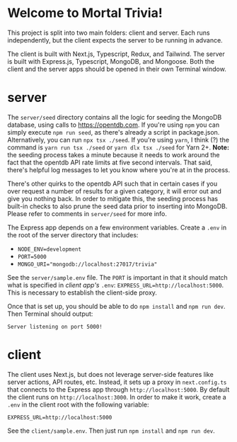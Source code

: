 # Welcome to Mortal Trivia!

This project is split into two main folders: client and server. Each runs independently, but the client expects the server to be running in advance.

The client is built with Next.js, Typescript, Redux, and Tailwind. The server is built with Express.js, Typescript, MongoDB, and Mongoose. Both the client and the server apps should be opened in their own Terminal window.

# server

The `server/seed` directory contains all the logic for seeding the MongoDB database, using calls to https://opentdb.com. If you're using `npm` you can simply execute `npm run seed`, as there's already a script in package.json. Alternatively, you can run `npx tsx ./seed`. If you're using `yarn`, I think (?) the command is `yarn run tsx ./seed` or `yarn dlx tsx ./seed` for Yarn 2+. **Note:** the seeding process takes a minute because it needs to work around the fact that the opentdb API rate limits at five second intervals. That said, there's helpful log messages to let you know where you're at in the process.

There's other quirks to the opentdb API such that in certain cases if you over request a number of results for a given category, it will error out and give you nothing back. In order to mitigate this, the seeding process has built-in checks to also prune the seed data prior to inserting into MongoDB. Please refer to comments in `server/seed` for more info.

The Express app depends on a few environment variables. Create a `.env` in the root of the server directory that includes:

- `NODE_ENV=development`
- `PORT=5000`
- `MONGO_URI="mongodb://localhost:27017/trivia"`

See the `server/sample.env` file. The `PORT` is important in that it should match what is specified in _client app's_ `.env`: `EXPRESS_URL=http://localhost:5000`. This is necessary to establish the client-side proxy.

Once that is set up, you should be able to do `npm install` and `npm run dev`. Then Terminal should output:

`Server listening on port 5000!`

# client

The client uses Next.js, but does not leverage server-side features like server actions, API routes, etc. Instead, it sets up a proxy in `next.config.ts` that connects to the Express app through `http://localhost:5000`. By default the client runs on `http://localhost:3000`. In order to make it work, create a `.env` in the client root with the following variable:

    EXPRESS_URL=http://localhost:5000

See the `client/sample.env`. Then just run `npm install` and `npm run dev`.
